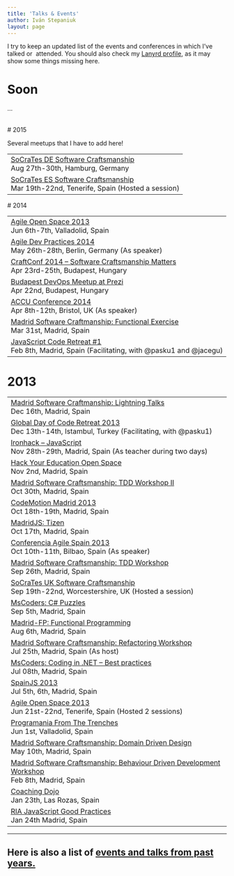 ```yaml
---
title: 'Talks & Events'
author: Iván Stepaniuk
layout: page
---
```

I try to keep an updated list of the events and conferences in which I&#8217;ve talked or  attended. You should also check my <a href="http://lanyrd.com/istepaniuk" target="_blank">Lanyrd profile</a>, as it may show some things missing here.

# Soon

<table>
   &#8230;<br />
</table>
# 2015

<table>
  <tr>
    <td>
      <a href="http://socrates-conference.de/" target="_blank">SoCraTes DE Software Craftsmanship</a><br /> Aug 27th-30th, Hamburg, Germany
    </td>
  </tr>
 
Several meetups that I have to add here!

  <tr>
    <td>
      <a href="http://socrates-conference.es/" target="_blank">SoCraTes ES Software Craftsmanship</a><br /> Mar 19th-22nd, Tenerife, Spain (Hosted a session)
    </td>
  </tr>
 

</table>
# 2014

<table>
  <tr>
    <td>
      <a href="http://aos2014.agile-spain.org/" target="_blank">Agile Open Space 2013</a><br /> Jun 6th-7th, Valladolid, Spain
    </td>
  </tr>
  
  <tr>
    <td>
      <a href="http://www.agiledevpractices.com/program" target="_blank">Agile Dev Practices 2014</a><br /> May 26th-28th, Berlin, Germany (As speaker)
    </td>
  </tr>
  
  <tr>
    <td>
      <a href="http://craft-conf.com/2014" target="_blank">CraftConf 2014 &#8211; Software Craftsmanship Matters</a><br /> Apr 23rd-25th, Budapest, Hungary
    </td>
  </tr>
  
  <tr>
    <td>
      <a href="http://craft-conf.com/2014" target="_blank">Budapest DevOps Meetup at Prezi</a><br /> Apr 22nd, Budapest, Hungary
    </td>
  </tr>
  
  <tr>
    <td>
      <a href="http://accu.org/index.php/conferences/accu_conference_2014" target="_blank">ACCU Conference 2014</a><br /> Apr 8th-12th, Bristol, UK (As speaker)
    </td>
  </tr>
  
  <tr>
    <td>
      <a href="http://www.meetup.com/madswcraft/events/172940132/" target="_blank">Madrid Software Craftmanship: Functional Exercise</a><br /> Mar 31st, Madrid, Spain
    </td>
  </tr>
  
  <tr>
    <td>
      <a href="http://jscoderetreat.com/1/" target="_blank">JavaScript Code Retreat #1</a><br /> Feb 8th, Madrid, Spain (Facilitating, with @pasku1 and @jacegu)
    </td>
  </tr>
</table>

# 2013

<table>
  <tr>
    <td>
      <a href="http://www.meetup.com/madswcraft/events/154804172" target="_blank">Madrid Software Craftmanship: Lightning Talks</a><br /> Dec 16th, Madrid, Spain
    </td>
  </tr>
  
  <tr>
    <td>
      <a href="http://coderetreat.org/events/global-day-of-coderetreat-2013-istanbul-turkey" target="_blank">Global Day of Code Retreat 2013</a><br /> Dec 13th-14th, Istambul, Turkey (Facilitating, with @pasku1)
    </td>
  </tr>
  
  <tr>
    <td>
      <a href="http://ironhack.com" target="_blank">Ironhack &#8211; JavaScript</a><br /> Nov 28th-29th, Madrid, Spain (As teacher during two days)
    </td>
  </tr>
  
  <tr>
    <td>
      <a href="http://open-space-hack-your-education.eventbrite.es" target="_blank">Hack Your Education Open Space</a><br /> Nov 2nd, Madrid, Spain
    </td>
  </tr>
  
  <tr>
    <td>
      <a href="http://www.meetup.com/madswcraft/events/145644962/" target="_blank">Madrid Software Craftsmanship: TDD Workshop II</a><br /> Oct 30th, Madrid, Spain
    </td>
  </tr>
  
  <tr>
    <td>
      <a href="http://codemotion.es/" target="_blank">CodeMotion Madrid 2013</a><br /> Oct 18th-19th, Madrid, Spain
    </td>
  </tr>
  
  <tr>
    <td>
      <a href="http://www.meetup.com/madridjs/events/145401482/" target="_blank">MadridJS: Tizen</a><br /> Oct 17th, Madrid, Spain
    </td>
  </tr>
  
  <tr>
    <td>
      <a href="http://conferencia2013.agile-spain.org/en/la-conferencia/" target="_blank">Conferencia Agile Spain 2013</a><br /> Oct 10th-11th, Bilbao, Spain (As speaker)
    </td>
  </tr>
  
  <tr>
    <td>
      <a href="http://www.meetup.com/madswcraft/events/139191342/">Madrid Software Craftsmanship: TDD Workshop</a><br /> Sep 26th, Madrid, Spain
    </td>
  </tr>
  
  <tr>
    <td>
      <a href="http://socratesuk.org/" target="_blank">SoCraTes UK Software Craftsmanship</a><br /> Sep 19th-22nd, Worcestershire, UK (Hosted a session)
    </td>
  </tr>
  
  <tr>
    <td>
      <a href="http://mscoders-madrid.tumblr.com/post/59479005010/c-puzzles">MsCoders: C# Puzzles</a><br /> Sep 5th, Madrid, Spain
    </td>
  </tr>
  
  <tr>
    <td>
      <a href="http://www.meetup.com/FP-Madrid/">Madrid-FP: Functional Programming</a><br /> Aug 6th, Madrid, Spain
    </td>
  </tr>
  
  <tr>
    <td>
      <a href="http://www.meetup.com/madswcraft/events/96660422/">Madrid Software Craftsmanship: Refactoring Workshop</a><br /> Jul 25th, Madrid, Spain (As host)
    </td>
  </tr>
  
  <tr>
    <td>
      <a href="http://mscoders-madrid.tumblr.com/post/54413302272/20130708-mejores-practicas-a-la-hora-de-escribir">MsCoders: Coding in .NET &#8211; Best practices</a><br /> Jul 08th, Madrid, Spain
    </td>
  </tr>
  
  <tr>
    <td>
      <a href="http://spainjs.org/" target="_blank">SpainJS 2013</a><br /> Jul 5th, 6th, Madrid, Spain
    </td>
  </tr>
  
  <tr>
    <td>
      <a href="http://aos2013.agile-spain.org/" target="_blank">Agile Open Space 2013</a><br /> Jun 21st-22nd, Tenerife, Spain (Hosted 2 sessions)
    </td>
  </tr>
  
  <tr>
    <td>
      <a href="http://www.cyliconvalley.es/2013/05/09/programania-from-the-trenches/" target="_blank">Programania From The Trenches</a><br /> Jun 1st, Valladolid, Spain
    </td>
  </tr>
  
  <tr>
    <td>
      <a href="http://www.meetup.com/madswcraft/events/109534572/">Madrid Software Craftsmanship: Domain Driven Design</a><br /> May 10th, Madrid, Spain
    </td>
  </tr>
  
  <tr>
    <td>
      <a href="http://www.meetup.com/madswcraft/events/96659912/">Madrid Software Craftsmanship: Behaviour Driven Development Workshop</a><br /> Feb 8th, Madrid, Spain
    </td>
  </tr>
  
  <tr>
    <td>
      <a href="http://www.meetup.com/madriagil/events/98973572/">Coaching Dojo</a><br /> Jan 23th, Las Rozas, Spain
    </td>
  </tr>
  
  <tr>
    <td>
      <a href="http://www.meetup.com/madridjs/events/97197022/">RIA JavaScript Good Practices</a><br /> Jan 24th Madrid, Spain
    </td>
  </tr>
</table>

* * *

## Here is also a list of [events and talks from past years.][1]

 [1]: /other-years-talks-and-events/ "Other years talks and events"
